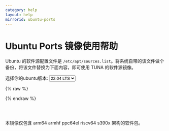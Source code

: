 ```yaml
---
category: help
layout: help
mirrorid: ubuntu-ports
---
```


Ubuntu Ports 镜像使用帮助
===================

Ubuntu 的软件源配置文件是
`/etc/apt/sources.list`。将系统自带的该文件做个备份，将该文件替换为下面内容，即可使用
TUNA 的软件源镜像。


<form class="form-inline">
<div class="form-group">
	<label>选择你的ubuntu版本: </label>
	<select class="form-control release-select" data-template="#apt-template" data-target="#apt-content">
		<option data-release="trusty">14.04 LTS</option>
		<option data-release="xenial">16.04 LTS</option>
		<option data-release="bionic">18.04 LTS</option>
		<option data-release="focal">20.04 LTS</option>
		<option data-release="impish">21.10</option>
		<option data-release="jammy" selected>22.04 LTS</option>
	</select>
</div>
</form>

{% raw %}
<script id="apt-template" type="x-tmpl-markup">
# 默认注释了源码镜像以提高 apt update 速度，如有需要可自行取消注释
deb https://{%endraw%}{{ site.hostname }}{%raw%}/ubuntu-ports/ {{release_name}} main restricted universe multiverse
# deb-src https://{%endraw%}{{ site.hostname }}{%raw%}/ubuntu-ports/ {{release_name}} main restricted universe multiverse
deb https://{%endraw%}{{ site.hostname }}{%raw%}/ubuntu-ports/ {{release_name}}-updates main restricted universe multiverse
# deb-src https://{%endraw%}{{ site.hostname }}{%raw%}/ubuntu-ports/ {{release_name}}-updates main restricted universe multiverse
deb https://{%endraw%}{{ site.hostname }}{%raw%}/ubuntu-ports/ {{release_name}}-backports main restricted universe multiverse
# deb-src https://{%endraw%}{{ site.hostname }}{%raw%}/ubuntu-ports/ {{release_name}}-backports main restricted universe multiverse
deb https://{%endraw%}{{ site.hostname }}{%raw%}/ubuntu-ports/ {{release_name}}-security main restricted universe multiverse
# deb-src https://{%endraw%}{{ site.hostname }}{%raw%}/ubuntu-ports/ {{release_name}}-security main restricted universe multiverse

# 预发布软件源，不建议启用
# deb https://{%endraw%}{{ site.hostname }}{%raw%}/ubuntu-ports/ {{release_name}}-proposed main restricted universe multiverse
# deb-src https://{%endraw%}{{ site.hostname }}{%raw%}/ubuntu-ports/ {{release_name}}-proposed main restricted universe multiverse
</script>
{% endraw %}

<p></p>

<pre>
<code id="apt-content">
</code>
</pre>

本镜像仅包含 arm64 armhf ppc64el riscv64 s390x 架构的软件包。
